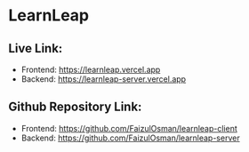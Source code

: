 # LearnLeap

## Live Link:

- Frontend: https://learnleap.vercel.app
- Backend: https://learnleap-server.vercel.app

## Github Repository Link:

- Frontend: https://github.com/FaizulOsman/learnleap-client
- Backend: https://github.com/FaizulOsman/learnleap-server
